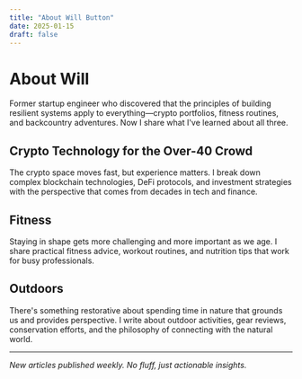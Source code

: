 ```yaml
---
title: "About Will Button"
date: 2025-01-15
draft: false
---
```


# About Will

Former startup engineer who discovered that the principles of building resilient systems apply to everything—crypto portfolios, fitness routines, and backcountry adventures. Now I share what I've learned about all three.

## Crypto Technology for the Over-40 Crowd
The crypto space moves fast, but experience matters. I break down complex blockchain technologies, DeFi protocols, and investment strategies with the perspective that comes from decades in tech and finance.

## Fitness
Staying in shape gets more challenging and more important as we age. I share practical fitness advice, workout routines, and nutrition tips that work for busy professionals.

## Outdoors
There's something restorative about spending time in nature that grounds us and provides perspective. I write about outdoor activities, gear reviews, conservation efforts, and the philosophy of connecting with the natural world.

---

*New articles published weekly. No fluff, just actionable insights.*